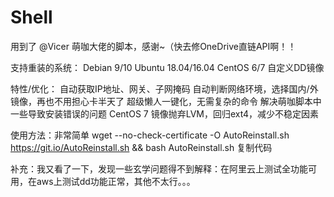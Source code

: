 # Shell

用到了 @Vicer 萌咖大佬的脚本，感谢~（快去修OneDrive直链API啊！！

支持重装的系统：
Debian 9/10
Ubuntu 18.04/16.04
CentOS 6/7
自定义DD镜像

特性/优化：
自动获取IP地址、网关、子网掩码
自动判断网络环境，选择国内/外镜像，再也不用担心卡半天了
超级懒人一键化，无需复杂的命令
解决萌咖脚本中一些导致安装错误的问题
CentOS 7 镜像抛弃LVM，回归ext4，减少不稳定因素

使用方法：非常简单
wget --no-check-certificate -O AutoReinstall.sh https://git.io/AutoReinstall.sh && bash AutoReinstall.sh
复制代码


补充：我又看了一下，发现一些玄学问题得不到解释：在阿里云上测试全功能可用，在aws上测试dd功能正常，其他不太行。。。
